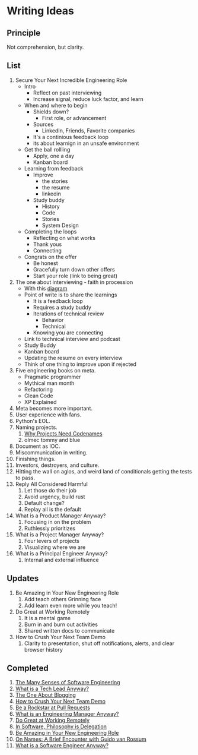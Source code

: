 # Writing Ideas

## Principle

Not comprehension, but clarity.

## List
1. Secure Your Next Incredible Engineering Role
    - Intro
        - Reflect on past interviewing
        - Increase signal, reduce luck factor, and learn
    - When and where to begin
        - Shields down?
            - First role, or advancement
        - Sources
            - LinkedIn, Friends, Favorite companies 
        - It's a continious feedback loop
        - its about learnign in an unsafe environment
    - Get the ball rollling
        - Apply, one a day
        - Kanban board
    - Learning from feedback
        - Improve
            - the stories
            - the resume
            - linkedin
        - Study buddy
            - History
            - Code
            - Stories
            - System Design
    - Completing the loops
        - Reflecting on what works
        - Thank yous
        - Connecting
    - Congrats on the offer
        - Be honest
        - Gracefully turn down other offers
        - Start your role (link to being great)
1. The one about interviewing - faith in procession
    - With this [diagram](https://github.com/solidi/learning-notes/blob/master/interviews/diagrams/interviewing-pipeline.png)
    - Point of write is to share the learnings
        - It is a feedback loop
        - Requires a study buddy
        - Iterations of technical review
            - Behavior
            - Technical
        - Knowing you are connecting
    - Link to technical interview and podcast
    - Study Buddy
    - Kanban board
    - Updating the resume on every interview
    - Think of one thing to improve upon if rejected
1. Five engineering books on meta.
    - Pragmatic programmer
    - Mythical man month
    - Refactoring
    - Clean Code
    - XP Explained
1. Meta becomes more important.
1. User experience with fans.
1. Python's EOL.
1. Naming projects.
    1. [Why Projects Need Codenames](https://artsy.github.io/blog/2019/05/10/why-projects-need-codenames/)
    1. olmec tommy and blue
1. Document as IOC.
1. Miscommunication in writing.
1. Finishing things.
1. Investors, destroyers, and culture.
1. Hitting the wall on aglos, and weird land of conditionals getting the tests to pass.
1. Reply All Considered Harmful
    1. Let those do their job
    1. Avoid urgency, build rust
    1. Default change?
    1. Replay all is the default
1. What is a Product Manager Anyway?
    1. Focusing in on the problem
    1. Ruthlessly prioritizes
1. What is a Project Manager Anyway?
    1. Four levers of projects
    1. Visualizing where we are
1. What is a Principal Engineer Anyway?
    1. Internal and external influence

## Updates
1. Be Amazing in Your New Engineering Role
    1. Add teach others Grinning face
    1. Add learn even more while you teach!
1. Do Great at Working Remotely
    1. It is a mental game
    1. Burn in and burn out activities
    1. Shared written docs to communicate
1. How to Crush Your Next Team Demo
    1. Clarity to presentation, shut off notifications, alerts, and clear browser history

## Completed
1. [The Many Senses of Software Engineering](https://medium.com/@solidi/the-many-senses-of-software-engineering-aba9f289498c)
1. [What is a Tech Lead Anyway?](https://dev.to/solidi/what-is-a-tech-lead-anyway-483p)
1. [The One About Blogging](https://medium.com/@solidi/the-one-about-blogging-cd9e65a2055b)
1. [How to Crush Your Next Team Demo](https://dev.to/solidi/how-to-crush-your-next-team-demo-2bb5)
1. [Be a Rockstar at Pull Requests](https://dev.to/solidi/be-a-rockstar-at-pull-requests-1e4f)
1. [What is an Engineering Manager Anyway?](https://dev.to/solidi/what-is-an-engineering-manager-anyway-4and)
1. [Do Great at Working Remotely](https://dev.to/solidi/do-great-at-working-remotely-1oh9)
1. [In Software, Philosophy is Delegation](https://medium.com/@solidi/in-software-philosophy-is-delegation-c786dd3a16cf)
1. [Be Amazing in Your New Engineering Role](https://dev.to/solidi/be-amazing-in-your-new-engineering-role-1klc)
1. [On Names: A Brief Encounter with Guido van Rossum](https://medium.com/@solidi/on-names-a-brief-encounter-with-guido-van-rossum-6c4ff065e86c)
1. [What is a Software Engineer Anyway?](https://dev.to/solidi/what-is-a-software-engineer-anyway-3fb2)

